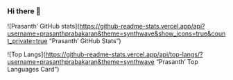 ### Hi there 👋

![Prasanth’ GitHub stats](https://github-readme-stats.vercel.app/api?username=prasanthprabakaran&theme=synthwave&show_icons=true&count_private=true “Prasanth’ GitHub Stats”)

![Top Langs](https://github-readme-stats.vercel.app/api/top-langs/?username=prasanthprabakaran&theme=synthwave “Prasanth’ Top Languages Card”)

<!--
**prasanthprabakaran/prasanthprabakaran** is a ✨ _special_ ✨ repository because its `README.md` (this file) appears on your GitHub profile.

Here are some ideas to get you started:

- 🔭 I’m currently working on ...
- 🌱 I’m currently learning ...
- 👯 I’m looking to collaborate on ...
- 🤔 I’m looking for help with ...
- 💬 Ask me about ...
- 📫 How to reach me: ...
- 😄 Pronouns: ...
- ⚡ Fun fact: ...
-->
